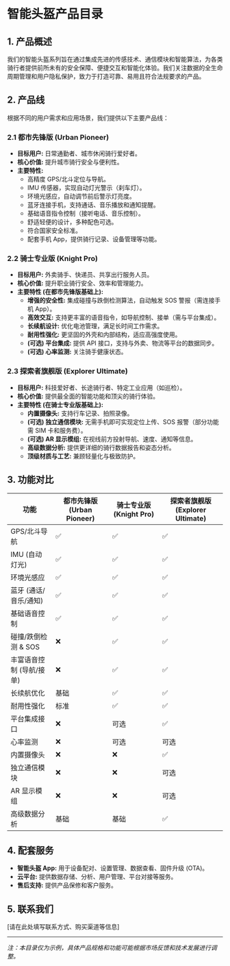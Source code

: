 # 智能头盔产品目录

## 1. 产品概述

我们的智能头盔系列旨在通过集成先进的传感技术、通信模块和智能算法，为各类骑行者提供前所未有的安全保障、便捷交互和智能化体验。我们关注数据的全生命周期管理和用户隐私保护，致力于打造可靠、易用且符合法规要求的产品。

## 2. 产品线

根据不同的用户需求和应用场景，我们提供以下主要产品线：

### 2.1 都市先锋版 (Urban Pioneer)

*   **目标用户:** 日常通勤者、城市休闲骑行爱好者。
*   **核心价值:** 提升城市骑行安全与便利性。
*   **主要特性:**
    *   高精度 GPS/北斗定位与导航。
    *   IMU 传感器，实现自动灯光警示（刹车灯）。
    *   环境光感应，自动调节前后警示灯亮度。
    *   蓝牙连接手机，支持通话、音乐播放和通知提醒。
    *   基础语音指令控制（接听电话、音乐控制）。
    *   舒适轻便的设计，多种配色可选。
    *   符合国家安全标准。
    *   配套手机 App，提供骑行记录、设备管理等功能。

### 2.2 骑士专业版 (Knight Pro)

*   **目标用户:** 外卖骑手、快递员、共享出行服务人员。
*   **核心价值:** 提升职业骑行安全、效率和管理能力。
*   **主要特性 (在都市先锋版基础上):**
    *   **增强的安全性:** 集成碰撞与跌倒检测算法，自动触发 SOS 警报（需连接手机 App）。
    *   **高效交互:** 支持更丰富的语音指令，如导航控制、接单（需与平台集成）。
    *   **长续航设计:** 优化电池管理，满足长时间工作需求。
    *   **耐用性强化:** 更坚固的外壳和内部结构，适应高强度使用。
    *   **(可选) 平台集成:** 提供 API 接口，支持与外卖、物流等平台的数据同步。
    *   **(可选) 心率监测:** 关注骑手健康状态。

### 2.3 探索者旗舰版 (Explorer Ultimate)

*   **目标用户:** 科技爱好者、长途骑行者、特定工业应用（如巡检）。
*   **核心价值:** 提供最全面的智能功能和顶尖的骑行体验。
*   **主要特性 (在骑士专业版基础上):**
    *   **内置摄像头:** 支持行车记录、拍照录像。
    *   **(可选) 独立通信模块:** 无需手机即可实现定位上传、SOS 报警（部分功能需 SIM 卡和服务费）。
    *   **(可选) AR 显示模组:** 在视线前方投射导航、速度、通知等信息。
    *   **高级数据分析:** 提供更详细的骑行数据报告和姿态分析。
    *   **顶级材质与工艺:** 兼顾轻量化与极致防护。

## 3. 功能对比

| 功能                 | 都市先锋版 (Urban Pioneer) | 骑士专业版 (Knight Pro) | 探索者旗舰版 (Explorer Ultimate) |
| -------------------- | -------------------------- | ----------------------- | -------------------------------- |
| GPS/北斗导航         | ✅                         | ✅                      | ✅                               |
| IMU (自动灯光)       | ✅                         | ✅                      | ✅                               |
| 环境光感应           | ✅                         | ✅                      | ✅                               |
| 蓝牙 (通话/音乐/通知) | ✅                         | ✅                      | ✅                               |
| 基础语音控制         | ✅                         | ✅                      | ✅                               |
| 碰撞/跌倒检测 & SOS  | ❌                         | ✅                      | ✅                               |
| 丰富语音控制 (导航/接单) | ❌                         | ✅                      | ✅                               |
| 长续航优化           | 基础                       | ✅                      | ✅                               |
| 耐用性强化           | 标准                       | ✅                      | ✅                               |
| 平台集成接口         | ❌                         | 可选                    | ✅                               |
| 心率监测             | ❌                         | 可选                    | 可选                             |
| 内置摄像头           | ❌                         | ❌                      | ✅                               |
| 独立通信模块         | ❌                         | ❌                      | 可选                             |
| AR 显示模组          | ❌                         | ❌                      | 可选                             |
| 高级数据分析         | 基础                       | 基础                    | ✅                               |

## 4. 配套服务

*   **智能头盔 App:** 用于设备配对、设置管理、数据查看、固件升级 (OTA)。
*   **云平台:** 提供数据存储、分析、用户管理、平台对接等服务。
*   **售后支持:** 提供产品保修和客户服务。

## 5. 联系我们

[请在此处填写联系方式、购买渠道等信息]

---
*注：本目录仅为示例，具体产品规格和功能可能根据市场反馈和技术发展进行调整。* 